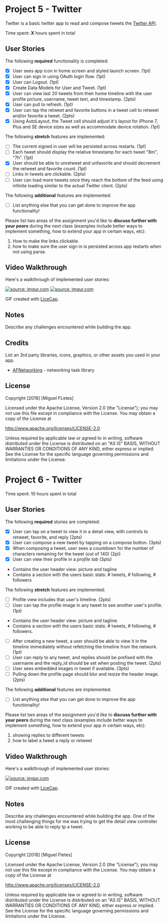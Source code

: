 # Project 5 - Twitter

Twitter is a basic twitter app to read and compose tweets the [Twitter API](https://apps.twitter.com/).

Time spent: **X** hours spent in total

## User Stories

The following **required** functionality is completed:

- [x] User sees app icon in home screen and styled launch screen. (1pt)
- [x] User can sign in using OAuth login flow. (1pt)
- [x] User can Logout. (1pt)
- [x] Create Data Models for User and Tweet. (1pt)
- [x] User can view last 20 tweets from their home timeline with the user profile picture, username, tweet text, and timestamp. (2pts)
- [x] User can pull to refresh. (1pt)
- [x] User can tap the retweet and favorite buttons in a tweet cell to retweet and/or favorite a tweet. (2pts)
- [x] Using AutoLayout, the Tweet cell should adjust it's layout for iPhone 7, Plus and SE device sizes as well as accommodate device rotation. (1pt)

The following **stretch** features are implemented:

- [ ] The current signed in user will be persisted across restarts. (1pt)
- [ ] Each tweet should display the relative timestamp for each tweet "8m", "7h". (1pt)
- [x] User should be able to unretweet and unfavorite and should decrement the retweet and favorite count. (1pt)
- [ ] Links in tweets are clickable. (2pts)
- [ ] User can load more tweets once they reach the bottom of the feed using infinite loading similar to the actual Twitter client. (2pts)

The following **additional** features are implemented:

- [ ] List anything else that you can get done to improve the app functionality!

Please list two areas of the assignment you'd like to **discuss further with your peers** during the next class (examples include better ways to implement something, how to extend your app in certain ways, etc):

1. How to make the links clickable.
2. how to make sure the user sign in is persisted across app restarts when not using parse.

## Video Walkthrough

Here's a walkthrough of implemented user stories:

<a href="https://imgur.com/wjJiMKg"><img src="https://i.imgur.com/wjJiMKg.gif" title="source: imgur.com" /></a>
<a href="https://imgur.com/OwjgjRd"><img src="https://i.imgur.com/OwjgjRd.gif" title="source: imgur.com" /></a>

GIF created with [LiceCap](http://www.cockos.com/licecap/).

## Notes

Describe any challenges encountered while building the app.

## Credits

List an 3rd party libraries, icons, graphics, or other assets you used in your app.

- [AFNetworking](https://github.com/AFNetworking/AFNetworking) - networking task library

## License

Copyright [2018] [Miguel FLetes]

Licensed under the Apache License, Version 2.0 (the "License");
you may not use this file except in compliance with the License.
You may obtain a copy of the License at

http://www.apache.org/licenses/LICENSE-2.0

Unless required by applicable law or agreed to in writing, software
distributed under the License is distributed on an "AS IS" BASIS,
WITHOUT WARRANTIES OR CONDITIONS OF ANY KIND, either express or implied.
See the License for the specific language governing permissions and
limitations under the License.

# Project 6 - Twitter

Time spent: 10 hours spent in total

## User Stories

The following **required** stories are completed:

- [x] User can tap on a tweet to view it in a detail view, with controls to retweet, favorite, and reply (2pts)
- [x] User can compose a new tweet by tapping on a compose button. (3pts)
- [x] When composing a tweet, user sees a countdown for the number of characters remaining for the tweet (out of 140) (2pt)
- [x] User can view their profile in a *profile tab* (3pts)
- Contains the user header view: picture and tagline
- Contains a section with the users basic stats: # tweets, # following, # followers

The following **stretch** features are implemented:

- [ ] Profile view includes that user's timeline. (2pts)
- [ ] User can tap the profile image in any tweet to see another user's profile. (1pt)
- Contains the user header view: picture and tagline.
- Contains a section with the users basic stats: # tweets, # following, # followers.
- [ ] After creating a new tweet, a user should be able to view it in the timeline immediately without refetching the timeline from the network. (1pt)
- [ ] User can reply to any tweet, and replies should be prefixed with the username and the reply_id should be set when posting the tweet. (2pts)
- [ ] User sees embedded images in tweet if available. (3pts)
- [ ] Pulling down the profile page should blur and resize the header image. (2pts)

The following **additional** features are implemented:

- [ ] List anything else that you can get done to improve the app functionality!

Please list two areas of the assignment you'd like to **discuss further with your peers** during the next class (examples include better ways to implement something, how to extend your app in certain ways, etc):

1. showing replies to different tweets
2. how to label a tweet a reply or retweet

## Video Walkthrough

Here's a walkthrough of implemented user stories:

<a href="https://imgur.com/YX9e78B"><img src="https://i.imgur.com/YX9e78B.gif" title="source: imgur.com" /></a>

GIF created with [LiceCap](http://www.cockos.com/licecap/).

## Notes

Describe any challenges encountered while building the app.
One of the most challenging things for me was trying to get the detail view controller working to be able to reply tp a tweet.

## License

Copyright [2018] [Miguel Fletes]

Licensed under the Apache License, Version 2.0 (the "License");
you may not use this file except in compliance with the License.
You may obtain a copy of the License at

http://www.apache.org/licenses/LICENSE-2.0

Unless required by applicable law or agreed to in writing, software
distributed under the License is distributed on an "AS IS" BASIS,
WITHOUT WARRANTIES OR CONDITIONS OF ANY KIND, either express or implied.
See the License for the specific language governing permissions and
limitations under the License.
